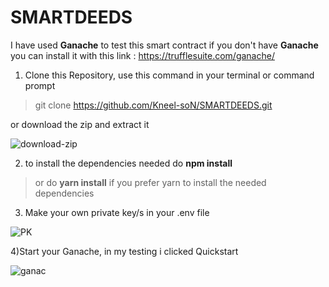 # SMARTDEEDS
I have used **Ganache** to test this smart contract if you don't have **Ganache**
you can install it with this link
: https://trufflesuite.com/ganache/


1) Clone this Repository, use this command in your terminal or command prompt
>git clone https://github.com/Kneel-soN/SMARTDEEDS.git

 or download the zip and extract it 
 

![download-zip](https://github.com/Kneel-soN/SMARTDEEDS/assets/125803337/6c5bc73a-a623-4315-a874-606dde8dfad0)

2) to install the dependencies needed 
 do **npm install** 
 > or do **yarn install** if you prefer yarn to install the needed dependencies

3) Make your own private key/s in your .env file
  
![PK](https://github.com/Kneel-soN/SMARTDEEDS/assets/125803337/2eb7b4de-3bcd-4c5b-94a9-b54eb3d58fc5)

4)Start your Ganache, in my testing i clicked Quickstart

![ganac](https://github.com/Kneel-soN/SMARTDEEDS/assets/125803337/d9e302c2-b8ba-4d4a-bfd4-a1e689ff0f4e)
